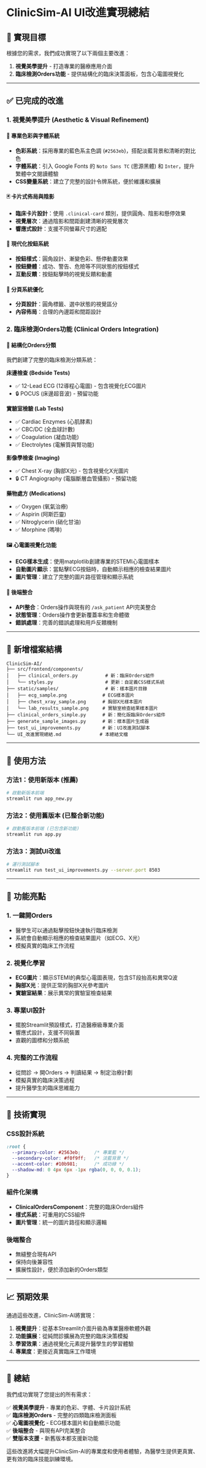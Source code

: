 # ClinicSim-AI UI改進實現總結

## 🎯 實現目標

根據您的需求，我們成功實現了以下兩個主要改進：

1. **視覺美學提升** - 打造專業的醫療應用介面
2. **臨床檢測Orders功能** - 提供結構化的臨床決策面板，包含心電圖視覺化

---

## ✅ 已完成的改進

### 1. 視覺美學提升 (Aesthetic & Visual Refinement)

#### 🎨 專業色彩與字體系統
- **色彩系統**：採用專業的藍色系主色調 (`#2563eb`)，搭配淡藍背景和清晰的對比色
- **字體系統**：引入 Google Fonts 的 `Noto Sans TC` (思源黑體) 和 `Inter`，提升繁體中文閱讀體驗
- **CSS變量系統**：建立了完整的設計令牌系統，便於維護和擴展

#### 🃏 卡片式佈局與陰影
- **臨床卡片設計**：使用 `.clinical-card` 類別，提供圓角、陰影和懸停效果
- **視覺層次**：通過陰影和間距創建清晰的視覺層次
- **響應式設計**：支援不同螢幕尺寸的適配

#### 🔘 現代化按鈕系統
- **按鈕樣式**：圓角設計、漸變色彩、懸停動畫效果
- **按鈕變體**：成功、警告、危險等不同狀態的按鈕樣式
- **互動反饋**：按鈕點擊時的視覺反饋和動畫

#### 📑 分頁系統優化
- **分頁設計**：圓角標籤、選中狀態的視覺區分
- **內容佈局**：合理的內邊距和間距設計

### 2. 臨床檢測Orders功能 (Clinical Orders Integration)

#### 🏥 結構化Orders分類
我們創建了完整的臨床檢測分類系統：

**床邊檢查 (Bedside Tests)**
- ✅ 12-Lead ECG (12導程心電圖) - 包含視覺化ECG圖片
- 🔒 POCUS (床邊超音波) - 預留功能

**實驗室檢驗 (Lab Tests)**
- ✅ Cardiac Enzymes (心肌酵素)
- ✅ CBC/DC (全血球計數)
- ✅ Coagulation (凝血功能)
- ✅ Electrolytes (電解質與腎功能)

**影像學檢查 (Imaging)**
- ✅ Chest X-ray (胸部X光) - 包含視覺化X光圖片
- 🔒 CT Angiography (電腦斷層血管攝影) - 預留功能

**藥物處方 (Medications)**
- ✅ Oxygen (氧氣治療)
- ✅ Aspirin (阿斯匹靈)
- ✅ Nitroglycerin (硝化甘油)
- ✅ Morphine (嗎啡)

#### 🖼️ 心電圖視覺化功能
- **ECG樣本生成**：使用matplotlib創建專業的STEMI心電圖樣本
- **自動圖片顯示**：當點擊ECG按鈕時，自動顯示相應的檢查結果圖片
- **圖片管理**：建立了完整的圖片路徑管理和顯示系統

#### 🔄 後端整合
- **API整合**：Orders操作與現有的 `/ask_patient` API完美整合
- **狀態管理**：Orders操作會更新覆蓋率和生命體徵
- **錯誤處理**：完善的錯誤處理和用戶反饋機制

---

## 📁 新增檔案結構

```
ClinicSim-AI/
├── src/frontend/components/
│   ├── clinical_orders.py          # 新：臨床Orders組件
│   └── styles.py                   # 更新：自定義CSS樣式系統
├── static/samples/                 # 新：樣本圖片目錄
│   ├── ecg_sample.png             # ECG樣本圖片
│   ├── chest_xray_sample.png      # 胸部X光樣本圖片
│   └── lab_results_sample.png     # 實驗室檢查結果樣本圖片
├── clinical_orders_simple.py      # 新：簡化版臨床Orders組件
├── generate_sample_images.py      # 新：樣本圖片生成器
├── test_ui_improvements.py        # 新：UI改進測試腳本
└── UI_改進實現總結.md              # 本總結文檔
```

---

## 🚀 使用方法

### 方法1：使用新版本 (推薦)
```bash
# 啟動新版本前端
streamlit run app_new.py
```

### 方法2：使用舊版本 (已整合新功能)
```bash
# 啟動舊版本前端 (已包含新功能)
streamlit run app.py
```

### 方法3：測試UI改進
```bash
# 運行測試腳本
streamlit run test_ui_improvements.py --server.port 8503
```

---

## 🎯 功能亮點

### 1. 一鍵開Orders
- 醫學生可以通過點擊按鈕快速執行臨床檢測
- 系統會自動顯示相應的檢查結果圖片（如ECG、X光）
- 模擬真實的臨床工作流程

### 2. 視覺化學習
- **ECG圖片**：顯示STEMI的典型心電圖表現，包含ST段抬高和異常Q波
- **胸部X光**：提供正常的胸部X光參考圖片
- **實驗室結果**：展示異常的實驗室檢查結果

### 3. 專業UI設計
- 擺脫Streamlit預設樣式，打造醫療級專業介面
- 響應式設計，支援不同裝置
- 直觀的圖標和分類系統

### 4. 完整的工作流程
- 從問診 → 開Orders → 判讀結果 → 制定治療計劃
- 模擬真實的臨床決策過程
- 提升醫學生的臨床思維能力

---

## 🔧 技術實現

### CSS設計系統
```css
:root {
  --primary-color: #2563eb;     /* 專業藍 */
  --secondary-color: #f0f9ff;   /* 淡藍背景 */
  --accent-color: #10b981;      /* 成功綠 */
  --shadow-md: 0 4px 6px -1px rgba(0, 0, 0, 0.1);
}
```

### 組件化架構
- **ClinicalOrdersComponent**：完整的臨床Orders組件
- **樣式系統**：可重用的CSS組件
- **圖片管理**：統一的圖片路徑和顯示邏輯

### 後端整合
- 無縫整合現有API
- 保持向後兼容性
- 擴展性設計，便於添加新的Orders類型

---

## 📈 預期效果

通過這些改進，ClinicSim-AI將實現：

1. **視覺提升**：從基本Streamlit介面升級為專業醫療軟體外觀
2. **功能擴展**：從純問診擴展為完整的臨床決策模擬
3. **學習效果**：通過視覺化元素提升醫學生的學習體驗
4. **專業度**：更接近真實臨床工作環境

---

## 🎉 總結

我們成功實現了您提出的所有需求：

✅ **視覺美學提升** - 專業的色彩、字體、卡片設計系統  
✅ **臨床檢測Orders** - 完整的四類臨床檢測面板  
✅ **心電圖視覺化** - ECG樣本圖片和自動顯示功能  
✅ **後端整合** - 與現有API完美整合  
✅ **雙版本支援** - 新舊版本都支援新功能  

這些改進將大幅提升ClinicSim-AI的專業度和使用者體驗，為醫學生提供更真實、更有效的臨床技能訓練環境。
